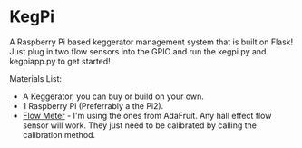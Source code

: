 # KegPi
A Raspberry Pi based keggerator management system that is built on Flask! Just plug in two flow sensors into the GPIO and run the kegpi.py and kegpiapp.py to get started!

Materials List:

* A Keggerator, you can buy or build on your own.
* 1 Raspberry Pi (Preferrably a the Pi2).
* [Flow Meter](https://www.adafruit.com/products/828) - I'm using the ones from AdaFruit. Any hall effect flow sensor will work. They just need to be calibrated by calling the calibration method.